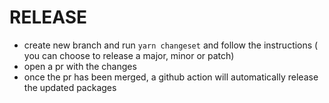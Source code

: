 # RELEASE

- create new branch and run `yarn changeset` and follow the instructions ( you can choose to release a major, minor or patch)
- open a pr with the changes
- once the pr has been merged, a github action will automatically release the updated packages
